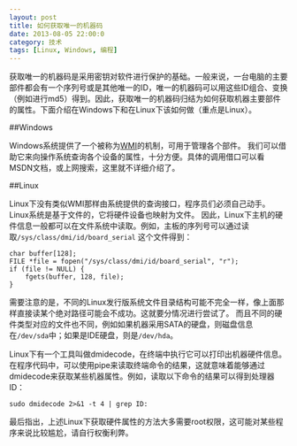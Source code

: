 ```yaml
---
layout: post
title: 如何获取唯一的机器码
date: 2013-08-05 22:00:0
category: 技术
tags: [Linux, Windows, 编程]
---
```


获取唯一的机器码是采用密钥对软件进行保护的基础。一般来说，一台电脑的主要部件都会有一个序列号或是其他唯一的ID，唯一的机器码可以用这些ID组合、变换（例如进行md5）得到。因此，获取唯一的机器码归结为如何获取机器主要部件的属性。下面介绍在Windows下和在Linux下该如何做（重点是Linux）。

<!--more-->

##Windows

Windows系统提供了一个被称为[WMI](http://en.wikipedia.org/wiki/Windows_Management_Instrumentation)的机制，可用于管理各个部件。
我们可以借助它来向操作系统查询各个设备的属性，十分方便。具体的调用借口可以看MSDN文档，或上网搜索，这里就不详细介绍了。

##Linux

Linux下没有类似WMI那样由系统提供的查询接口，程序员们必须自己动手。Linux系统是基于文件的，它将硬件设备也映射为文件。
因此，Linux下主机的硬件信息一般都可以在文件系统中读取。例如，主板的序列号可以通过读取`/sys/class/dmi/id/board_serial`
这个文件得到：

	char buffer[128];
	FILE *file = fopen("/sys/class/dmi/id/board_serial", "r");
	if (file != NULL) {
		fgets(buffer, 128, file);
	}
	
需要注意的是，不同的Linux发行版系统文件目录结构可能不完全一样，像上面那样直接读某个绝对路径可能会不成功。这就要分情况进行尝试了。
而且不同的硬件类型对应的文件也不同，例如如果机器采用SATA的硬盘，则磁盘信息在`/dev/sda`中；如果是IDE硬盘，则是`/dev/hda`。

Linux下有一个工具叫做dmidecode，在终端中执行它可以打印出机器硬件信息。在程序代码中，可以使用pipe来读取终端命令的结果，这就意味着能够通过dmidecode来获取某些机器属性。例如，读取以下命令的结果可以得到处理器ID：

    sudo dmidecode 2>&1 -t 4 | grep ID:

最后指出，上述Linux下获取硬件属性的方法大多需要root权限，这可能对某些程序来说比较尴尬，请自行权衡利弊。
